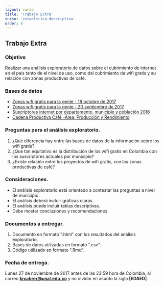 ```yaml
---
layout: curso
title: 'Trabajo Extra'
curso: 'estadistica-descriptiva'
order: 9
---
```


## Trabajo Extra

### Objetivo

Realizar una análisis exploratorio de datos sobre
el cubrimiento de internet en el país tanto de
el nivel de uso, como del cubrimiento de wifi gratis y
su relación con zonas productivas de café.

### Bases de datos

 - [Zonas wifi gratis para la gente - 18 octubre de 2017](https://www.datos.gov.co/Ciencia-Tecnolog-a-e-Innovaci-n/ZONAS-WIFI-GRATIS-PARA-LA-GENTE-18-OCTUBRE-2017/aknp-iqxx)
 - [Zonas wifi gratis para la gente - 20 septiembre de 2017](https://www.datos.gov.co/Ciencia-Tecnolog-a-e-Innovaci-n/ZONAS-WIFI-GRATIS-PARA-LA-GENTE-29-SEPTIEMBRE-2017/hfxz-25h7)
 - [Suscriptores internet por departamento, municipio y población 2016](https://www.datos.gov.co/Ciencia-Tecnolog-a-e-Innovaci-n/SUSCRIPTORES-INTERNET-DEPARTAMENTO-MUNICIPIO-Y-POB/v6g7-s8ph)
 - [Cadena Productiva Café -Área, Producción y Rendimiento](https://www.datos.gov.co/Agricultura-y-Desarrollo-Rural/Cadena-Productiva-Caf-Area-Producci-n-Y-Rendimient/mc73-h8xp)

### Preguntas para el análisis exploratorio.

  1. ¿Qué diferencia hay entre las bases de datos de la
     información sobre los wifi gratis?
  2. ¿Que tan equitativo es la distribución de los wifi
      gratis en Colombia con los suscriptores actuales
      por municipio?
  3. ¿Existe relación entre los proyectos de wifi gratis,
      con las zonas productivas de café?

### Consideraciones.

 - El análisis exploratorio está orientado a contestar las
   preguntas a nivel de municipio.
 - El análisis deberá incluir gráficas claras.
 - El análisis puede incluir tablas descriptivas.
 - Debe mostar conclusiones y recomendaciones.


### Documentos a entregar.

   1. Documento en formato ".html" con los resultados
      del análisis exploratorio.
   2. Bases de datos utilizadas en formato ".csv".
   3. Código utilizado en formato ".Rmd".

### Fecha de entrega.

Lunes 27 de noviembre de 2017 antes de las 23:59 hora de Colombia,
al correo **krcabrer@unal.edu.co** y no olvidar en asunto
la sigla **[EDAED]**.

